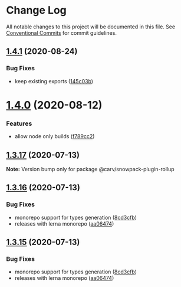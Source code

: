 # Change Log

All notable changes to this project will be documented in this file.
See [Conventional Commits](https://conventionalcommits.org) for commit guidelines.

## [1.4.1](https://github.com/carvjs/tools/compare/@carv/snowpack-plugin-rollup@1.4.0...@carv/snowpack-plugin-rollup@1.4.1) (2020-08-24)

### Bug Fixes

- keep existing exports ([145c03b](https://github.com/carvjs/tools/commit/145c03b321c9c7a56f9979b8ef9c27aa1e99060d))

# [1.4.0](https://github.com/carvjs/tools/compare/@carv/snowpack-plugin-rollup@1.3.17...@carv/snowpack-plugin-rollup@1.4.0) (2020-08-12)

### Features

- allow node only builds ([f789cc2](https://github.com/carvjs/tools/commit/f789cc24fef32513bdde08be05fd5de18c93d638))

## [1.3.17](https://github.com/carvjs/tools/compare/@carv/snowpack-plugin-rollup@1.3.16...@carv/snowpack-plugin-rollup@1.3.17) (2020-07-13)

**Note:** Version bump only for package @carv/snowpack-plugin-rollup

## [1.3.16](https://github.com/carvjs/tools/compare/@carv/snowpack-plugin-rollup@1.3.14...@carv/snowpack-plugin-rollup@1.3.16) (2020-07-13)

### Bug Fixes

- monorepo support for types generation ([8cd3cfb](https://github.com/carvjs/tools/commit/8cd3cfbd9fc1dbdb8aa5c57a16d6958137ca4c89))
- releases with lerna monorepo ([aa06474](https://github.com/carvjs/tools/commit/aa064743015951d309246293dc2fa03d1669654c))

## [1.3.15](https://github.com/carvjs/tools/compare/@carv/snowpack-plugin-rollup@1.3.14...@carv/snowpack-plugin-rollup@1.3.15) (2020-07-13)

### Bug Fixes

- monorepo support for types generation ([8cd3cfb](https://github.com/carvjs/tools/commit/8cd3cfbd9fc1dbdb8aa5c57a16d6958137ca4c89))
- releases with lerna monorepo ([aa06474](https://github.com/carvjs/tools/commit/aa064743015951d309246293dc2fa03d1669654c))
